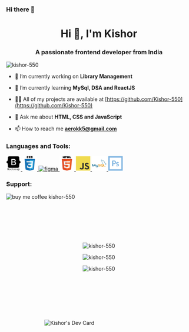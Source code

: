### Hi there 👋

<h1 align="center">Hi 👋, I'm Kishor</h1>
<h3 align="center">A passionate frontend developer from India</h3>

<p align="left"> <img src="https://komarev.com/ghpvc/?username=kishor-550&label=Profile%20views&color=0e75b6&style=flat" alt="kishor-550" /> </p>

- 🔭 I’m currently working on **Library Management**

- 🌱 I’m currently learning **MySql, DSA and ReactJS**

- 👨‍💻 All of my projects are available at [https://github.com/Kishor-550](https://github.com/Kishor-550)

- 💬 Ask me about **HTML, CSS and JavaScript**

- 📫 How to reach me **aerokk5@gmail.com**

<!-- <h3 align="left">Connect with me:</h3> -->
<p align="left">
</p>

<h3 align="left">Languages and Tools:</h3>
<p align="left"> <a href="https://getbootstrap.com" target="_blank" rel="noreferrer"> <img src="https://raw.githubusercontent.com/devicons/devicon/master/icons/bootstrap/bootstrap-plain-wordmark.svg" alt="bootstrap" width="40" height="40"/> </a> <a href="https://www.w3schools.com/css/" target="_blank" rel="noreferrer"> <img src="https://raw.githubusercontent.com/devicons/devicon/master/icons/css3/css3-original-wordmark.svg" alt="css3" width="40" height="40"/> </a> <a href="https://www.figma.com/" target="_blank" rel="noreferrer"> <img src="https://www.vectorlogo.zone/logos/figma/figma-icon.svg" alt="figma" width="40" height="40"/> </a> <a href="https://www.w3.org/html/" target="_blank" rel="noreferrer"> <img src="https://raw.githubusercontent.com/devicons/devicon/master/icons/html5/html5-original-wordmark.svg" alt="html5" width="40" height="40"/> </a> <a href="https://developer.mozilla.org/en-US/docs/Web/JavaScript" target="_blank" rel="noreferrer"> <img src="https://raw.githubusercontent.com/devicons/devicon/master/icons/javascript/javascript-original.svg" alt="javascript" width="40" height="40"/> </a> <a href="https://www.mysql.com/" target="_blank" rel="noreferrer"> <img src="https://raw.githubusercontent.com/devicons/devicon/master/icons/mysql/mysql-original-wordmark.svg" alt="mysql" width="40" height="40"/> </a> <a href="https://www.photoshop.com/en" target="_blank" rel="noreferrer"> <img src="https://raw.githubusercontent.com/devicons/devicon/master/icons/photoshop/photoshop-line.svg" alt="photoshop" width="40" height="40"/> </a> </p>

<h3 align="left">Support:</h3>
<p><a href="https://www.buymeacoffee.com/buy me coffee kishor-550"> <img align="left" src="https://cdn.buymeacoffee.com/buttons/v2/default-yellow.png" height="50" width="210" alt="buy me coffee kishor-550" /></a></p>
<br>
<br><br><br>
<br><br><br>
<div align = "center">
<p><img src="https://github-readme-stats.vercel.app/api/top-langs?username=kishor-550&show_icons=true&locale=en&layout=compact" alt="kishor-550" /></p>
<p><img src="https://github-readme-stats.vercel.app/api?username=kishor-550&show_icons=true&locale=en" alt="kishor-550" /></p>
<p><img src="https://github-readme-streak-stats.herokuapp.com/?user=kishor-550&" alt="kishor-550" /></p>
</div>


<br><br><br>
<br><br><br>



<a  href="https://app.daily.dev/kishor-550"><img align ="right" src="https://api.daily.dev/devcards/0dc2760edf4944a5965c225905a14fc7.png?r=jns" width="400" alt="Kishor's Dev Card"/></a>

<!--
**Kishor-550/Kishor-550** is a ✨ _special_ ✨ repository because its `README.md` (this file) appears on your GitHub profile.

Here are some ideas to get you started:

- 🔭 I’m currently working on ...
- 🌱 I’m currently learning ...
- 👯 I’m looking to collaborate on ...
- 🤔 I’m looking for help with ...
- 💬 Ask me about ...
- 📫 How to reach me: ...
- 😄 Pronouns: ...
- ⚡ Fun fact: ...
-->
